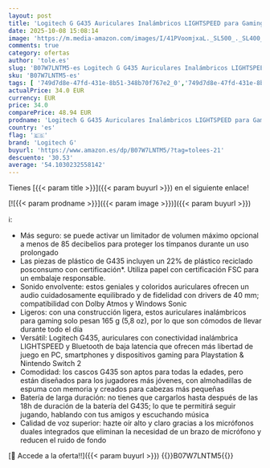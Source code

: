 ```yaml
---
layout: post
title: 'Logitech G G435 Auriculares Inalámbricos LIGHTSPEED para Gaming  Ligeros  micrófono integrado  Batería de 18 horas Dolby Atmos  Bluetooth  per PC  PS4  PS5  Móvil  Nintendo Switch & Switch 2 - Blanco'
date: 2025-10-08 15:08:14
image: 'https://m.media-amazon.com/images/I/41PVoomjxaL._SL500_._SL400_.jpg'
comments: true
category: ofertas
author: 'tole.es'
slug: 'B07W7LNTM5-es Logitech G G435 Auriculares Inalámbricos LIGHTSPEED para...'
sku: 'B07W7LNTM5-es'
tags: [ '749d7d8e-47fd-431e-8b51-348b70f767e2_0','749d7d8e-47fd-431e-8b51-348b70f767e2_4701','749d7d8e-47fd-431e-8b51-348b70f767e2_8501','856628d6-bd06-44c9-8556-c5cb75f77e2b_0','856628d6-bd06-44c9-8556-c5cb75f77e2b_3701','856628d6-bd06-44c9-8556-c5cb75f77e2b_5701','856628d6-bd06-44c9-8556-c5cb75f77e2b_8201','Accesorios','Accesorios para PS4, Xbox One y Nintendo Switch','Accesorios para PlayStation 4','Arborist Merchandising Root','Audio & Sound','Auriculares gaming con micrófono para PlayStation 4','CML-Gaming','CML-Tech','Electrónica','Hardware y juegos para PlayStation 4','Monitors','Self Service','Special Features Stores','Tech all','Top Brands Headphones Selection','Videojuegos','logitech g','nintendo','ps4','ps5','🇪🇸', ]
actualPrice: 34.0 EUR
currency: EUR
price: 34.0
comparePrice: 48.94 EUR
prodname: 'Logitech G G435 Auriculares Inalámbricos LIGHTSPEED para Gaming  Ligeros  micrófono integrado  Batería de 18 horas Dolby Atmos  Bluetooth  per PC  PS4  PS5  Móvil  Nintendo Switch & Switch 2 - Blanco'
country: 'es'
flag: '🇪🇸'
brand: 'Logitech G'
buyurl: 'https://www.amazon.es/dp/B07W7LNTM5/?tag=tolees-21'
descuento: '30.53'
average: '54.1030232558142'
---
```


Tienes [{{< param title >}}]({{< param buyurl >}}) en el siguiente enlace!

[![{{< param prodname >}}]({{< param image >}})]({{< param buyurl >}})

ℹ️:

- Más seguro: se puede activar un limitador de volumen máximo opcional a menos de 85 decibelios para proteger los tímpanos durante un uso prolongado
- Las piezas de plástico de G435 incluyen un 22% de plástico reciclado posconsumo con certificación*. Utiliza papel con certificación FSC para un embalaje responsable.
- Sonido envolvente: estos geniales y coloridos auriculares ofrecen un audio cuidadosamente equilibrado y de fidelidad con drivers de 40 mm; compatibilidad con Dolby Atmos y Windows Sonic
- Ligeros: con una construcción ligera, estos auriculares inalámbricos para gaming solo pesan 165 g (5,8 oz), por lo que son cómodos de llevar durante todo el día
- Versátil: Logitech G435, auriculares con conectividad inalámbrica LIGHTSPEED y Bluetooth de baja latencia que ofrecen más libertad de juego en PC, smartphones y dispositivos gaming para Playstation & Nintendo Switch 2
- Comodidad: los cascos G435 son aptos para todas la edades, pero están diseñados para los jugadores más jóvenes, con almohadillas de espuma con memoria y creados para cabezas más pequeñas
- Batería de larga duración: no tienes que cargarlos hasta después de las 18h de duración de la batería del G435; lo que te permitirá seguir jugando, hablando con tus amigos y escuchando música
- Calidad de voz superior: hazte oír alto y claro gracias a los micrófonos duales integrados que eliminan la necesidad de un brazo de micrófono y reducen el ruido de fondo

[🛒 Accede a la oferta!!]({{< param buyurl >}})
{{<world>}}B07W7LNTM5{{</world>}}

